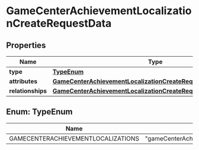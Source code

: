 

# GameCenterAchievementLocalizationCreateRequestData


## Properties

| Name | Type | Description | Notes |
|------------ | ------------- | ------------- | -------------|
|**type** | [**TypeEnum**](#TypeEnum) |  |  |
|**attributes** | [**GameCenterAchievementLocalizationCreateRequestDataAttributes**](GameCenterAchievementLocalizationCreateRequestDataAttributes.md) |  |  |
|**relationships** | [**GameCenterAchievementLocalizationCreateRequestDataRelationships**](GameCenterAchievementLocalizationCreateRequestDataRelationships.md) |  |  |



## Enum: TypeEnum

| Name | Value |
|---- | -----|
| GAMECENTERACHIEVEMENTLOCALIZATIONS | &quot;gameCenterAchievementLocalizations&quot; |



